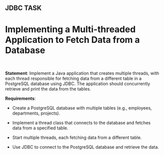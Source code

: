 ## JDBC TASK

# Implementing a Multi-threaded Application to Fetch Data from a Database​

​

**Statement**: Implement a Java application that creates multiple threads, with each thread responsible for fetching data from a different table in a PostgreSQL database using JDBC. The application should concurrently retrieve and print the data from the tables.​

**Requirements**:​

* Create a PostgreSQL database with multiple tables (e.g., employees, departments, projects).​

* Implement a thread class that connects to the database and fetches data from a specified table.​

* Start multiple threads, each fetching data from a different table.​

* Use JDBC to connect to the PostgreSQL database and retrieve the data.